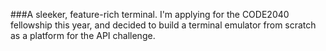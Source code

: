 ###A sleeker, feature-rich terminal.
I'm applying for the CODE2040 fellowship this year, and decided to build a terminal emulator from scratch as a platform for the API challenge.
